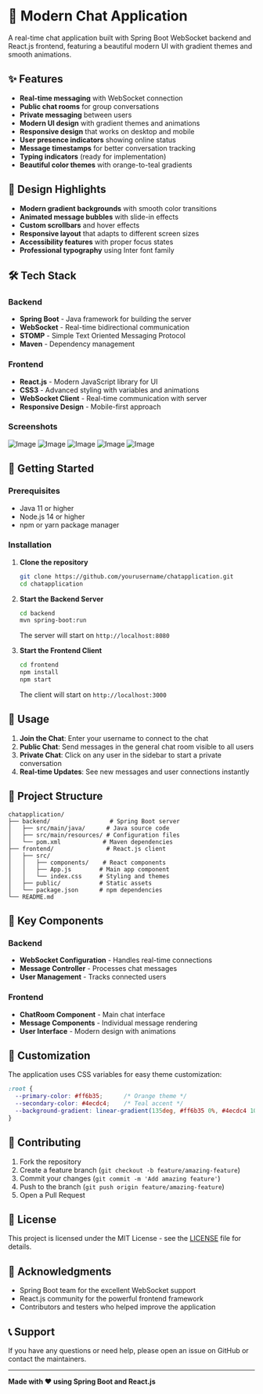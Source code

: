 # 💬 Modern Chat Application

A real-time chat application built with Spring Boot WebSocket backend and React.js frontend, featuring a beautiful modern UI with gradient themes and smooth animations.

## ✨ Features

- **Real-time messaging** with WebSocket connection
- **Public chat rooms** for group conversations
- **Private messaging** between users
- **Modern UI design** with gradient themes and animations
- **Responsive design** that works on desktop and mobile
- **User presence indicators** showing online status
- **Message timestamps** for better conversation tracking
- **Typing indicators** (ready for implementation)
- **Beautiful color themes** with orange-to-teal gradients

## 🎨 Design Highlights

- **Modern gradient backgrounds** with smooth color transitions
- **Animated message bubbles** with slide-in effects
- **Custom scrollbars** and hover effects
- **Responsive layout** that adapts to different screen sizes
- **Accessibility features** with proper focus states
- **Professional typography** using Inter font family

## 🛠️ Tech Stack

### Backend
- **Spring Boot** - Java framework for building the server
- **WebSocket** - Real-time bidirectional communication
- **STOMP** - Simple Text Oriented Messaging Protocol
- **Maven** - Dependency management

### Frontend
- **React.js** - Modern JavaScript library for UI
- **CSS3** - Advanced styling with variables and animations
- **WebSocket Client** - Real-time communication with server
- **Responsive Design** - Mobile-first approach
  
### Screenshots
![Image](https://github.com/user-attachments/assets/15e4e5f1-05f9-4d45-9f2a-aedf1f179f54)
![Image](https://github.com/user-attachments/assets/4873f589-7ccd-4a30-9587-77ec121514dd)
![Image](https://github.com/user-attachments/assets/c4cf1d2d-cab5-4394-b8ee-d59867f6b207)
![Image](https://github.com/user-attachments/assets/d6c07584-81de-416f-946a-c3bae90812d4)
![Image](https://github.com/user-attachments/assets/a12cbf0e-b579-48e2-bbac-1cbbb67b4dc7)

## 🚀 Getting Started

### Prerequisites
- Java 11 or higher
- Node.js 14 or higher
- npm or yarn package manager

### Installation

1. **Clone the repository**
   ```bash
   git clone https://github.com/yourusername/chatapplication.git
   cd chatapplication
   ```

2. **Start the Backend Server**
   ```bash
   cd backend
   mvn spring-boot:run
   ```
   The server will start on `http://localhost:8080`

3. **Start the Frontend Client**
   ```bash
   cd frontend
   npm install
   npm start
   ```
   The client will start on `http://localhost:3000`

## 📱 Usage

1. **Join the Chat**: Enter your username to connect to the chat
2. **Public Chat**: Send messages in the general chat room visible to all users
3. **Private Chat**: Click on any user in the sidebar to start a private conversation
4. **Real-time Updates**: See new messages and user connections instantly

## 🎯 Project Structure

```
chatapplication/
├── backend/                 # Spring Boot server
│   ├── src/main/java/      # Java source code
│   ├── src/main/resources/ # Configuration files
│   └── pom.xml            # Maven dependencies
├── frontend/               # React.js client
│   ├── src/
│   │   ├── components/    # React components
│   │   ├── App.js        # Main app component
│   │   └── index.css     # Styling and themes
│   ├── public/           # Static assets
│   └── package.json      # npm dependencies
└── README.md
```

## 🌟 Key Components

### Backend
- **WebSocket Configuration** - Handles real-time connections
- **Message Controller** - Processes chat messages
- **User Management** - Tracks connected users

### Frontend
- **ChatRoom Component** - Main chat interface
- **Message Components** - Individual message rendering
- **User Interface** - Modern design with animations

## 🎨 Customization

The application uses CSS variables for easy theme customization:

```css
:root {
  --primary-color: #ff6b35;      /* Orange theme */
  --secondary-color: #4ecdc4;    /* Teal accent */
  --background-gradient: linear-gradient(135deg, #ff6b35 0%, #4ecdc4 100%);
}
```

## 🤝 Contributing

1. Fork the repository
2. Create a feature branch (`git checkout -b feature/amazing-feature`)
3. Commit your changes (`git commit -m 'Add amazing feature'`)
4. Push to the branch (`git push origin feature/amazing-feature`)
5. Open a Pull Request

## 📄 License

This project is licensed under the MIT License - see the [LICENSE](LICENSE) file for details.

## 🙏 Acknowledgments

- Spring Boot team for the excellent WebSocket support
- React.js community for the powerful frontend framework
- Contributors and testers who helped improve the application

## 📞 Support

If you have any questions or need help, please open an issue on GitHub or contact the maintainers.

---

**Made with ❤️ using Spring Boot and React.js**
